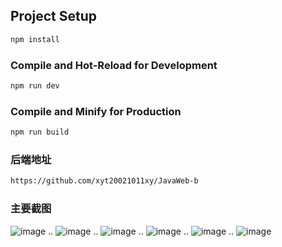 

## Project Setup

```sh
npm install
```

### Compile and Hot-Reload for Development

```sh
npm run dev
```

### Compile and Minify for Production

```sh
npm run build
```
### 后端地址
```sh
https://github.com/xyt20021011xy/JavaWeb-b
```

### 主要截图
![image](https://github.com/xyt20021011xy/javaweb-vue/assets/99718704/9244fdb4-d49a-4b83-be95-0f6daeb0fbdb)
..
![image](https://github.com/xyt20021011xy/javaweb-vue/assets/99718704/b2f952fa-b6fe-407e-88d0-e230ef6da3a8)
..
![image](https://github.com/xyt20021011xy/javaweb-vue/assets/99718704/a8826f55-5805-4436-8d25-0fcc6a9f913b)
..
![image](https://github.com/xyt20021011xy/javaweb-vue/assets/99718704/1c088eb0-b1a7-4850-957a-6a64c87aa4a5)
..
![image](https://github.com/xyt20021011xy/javaweb-vue/assets/99718704/ac48da05-f2ce-4149-b7eb-ab7ed800e24d)
..
![image](https://github.com/xyt20021011xy/javaweb-vue/assets/99718704/6ca273c3-3191-4306-bd17-f26c0878a2f1)




